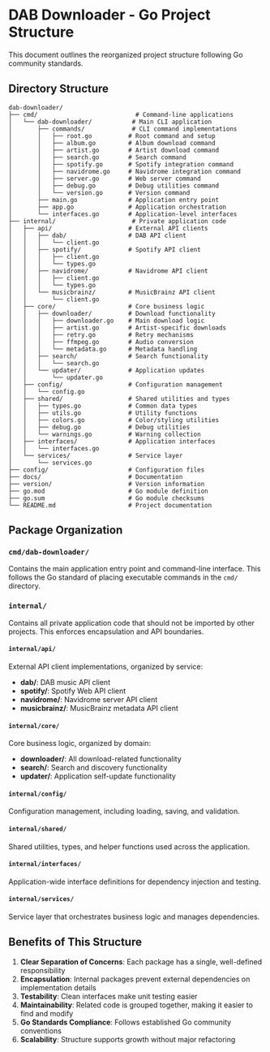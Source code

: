# DAB Downloader - Go Project Structure

This document outlines the reorganized project structure following Go community standards.

## Directory Structure

```
dab-downloader/
├── cmd/                           # Command-line applications
│   └── dab-downloader/           # Main CLI application
│       ├── commands/             # CLI command implementations
│       │   ├── root.go          # Root command and setup
│       │   ├── album.go         # Album download command
│       │   ├── artist.go        # Artist download command
│       │   ├── search.go        # Search command
│       │   ├── spotify.go       # Spotify integration command
│       │   ├── navidrome.go     # Navidrome integration command
│       │   ├── server.go        # Web server command
│       │   ├── debug.go         # Debug utilities command
│       │   └── version.go       # Version command
│       ├── main.go              # Application entry point
│       ├── app.go               # Application orchestration
│       └── interfaces.go        # Application-level interfaces
├── internal/                     # Private application code
│   ├── api/                     # External API clients
│   │   ├── dab/                 # DAB API client
│   │   │   └── client.go
│   │   ├── spotify/             # Spotify API client
│   │   │   ├── client.go
│   │   │   └── types.go
│   │   ├── navidrome/           # Navidrome API client
│   │   │   ├── client.go
│   │   │   └── types.go
│   │   └── musicbrainz/         # MusicBrainz API client
│   │       └── client.go
│   ├── core/                    # Core business logic
│   │   ├── downloader/          # Download functionality
│   │   │   ├── downloader.go    # Main download logic
│   │   │   ├── artist.go        # Artist-specific downloads
│   │   │   ├── retry.go         # Retry mechanisms
│   │   │   ├── ffmpeg.go        # Audio conversion
│   │   │   └── metadata.go      # Metadata handling
│   │   ├── search/              # Search functionality
│   │   │   └── search.go
│   │   └── updater/             # Application updates
│   │       └── updater.go
│   ├── config/                  # Configuration management
│   │   └── config.go
│   ├── shared/                  # Shared utilities and types
│   │   ├── types.go             # Common data types
│   │   ├── utils.go             # Utility functions
│   │   ├── colors.go            # Color/styling utilities
│   │   ├── debug.go             # Debug utilities
│   │   └── warnings.go          # Warning collection
│   ├── interfaces/              # Application interfaces
│   │   └── interfaces.go
│   └── services/                # Service layer
│       └── services.go
├── config/                      # Configuration files
├── docs/                        # Documentation
├── version/                     # Version information
├── go.mod                       # Go module definition
├── go.sum                       # Go module checksums
└── README.md                    # Project documentation
```

## Package Organization

### `cmd/dab-downloader/`
Contains the main application entry point and command-line interface. This follows the Go standard of placing executable commands in the `cmd/` directory.

### `internal/`
Contains all private application code that should not be imported by other projects. This enforces encapsulation and API boundaries.

#### `internal/api/`
External API client implementations, organized by service:
- **dab/**: DAB music API client
- **spotify/**: Spotify Web API client  
- **navidrome/**: Navidrome server API client
- **musicbrainz/**: MusicBrainz metadata API client

#### `internal/core/`
Core business logic, organized by domain:
- **downloader/**: All download-related functionality
- **search/**: Search and discovery functionality
- **updater/**: Application self-update functionality

#### `internal/config/`
Configuration management, including loading, saving, and validation.

#### `internal/shared/`
Shared utilities, types, and helper functions used across the application.

#### `internal/interfaces/`
Application-wide interface definitions for dependency injection and testing.

#### `internal/services/`
Service layer that orchestrates business logic and manages dependencies.

## Benefits of This Structure

1. **Clear Separation of Concerns**: Each package has a single, well-defined responsibility
2. **Encapsulation**: Internal packages prevent external dependencies on implementation details
3. **Testability**: Clean interfaces make unit testing easier
4. **Maintainability**: Related code is grouped together, making it easier to find and modify
5. **Go Standards Compliance**: Follows established Go community conventions
6. **Scalability**: Structure supports growth without major refactoring

